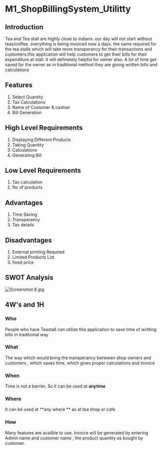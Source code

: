 # M1_ShopBillingSystem_Utilitty

  ## Introduction
  Tea and Tea stall are highly close to indians. our day will not start without teas/coffee. everything is being invoiced now a days. the same required for the tea stalls which will take more transperancy for their transactions and customers.this application will help customers to get their bills for their expenditure at stall. it will definetely helpful for owner also. A lot of time get saved for the owner as in traditional method they are giving written bills and calculations

## Features
1) Select Quantity
2) Tax Calculations
3) Name of Customer & cashier
4) Bill Generation


  ## High Level Requirements
1) Displaying Different Products 
2) Taking Quantity
3) Calculations
4) Generating Bill

## Low Level Requirements
1) Tax calculation
2) No of products

## Advantages
1) Time Saving 
2) Transperancy
3) Tax details

## Disadvantages
1) External printing Required 
2) Limited Products List
3) fixed price

## SWOT Analysis

![Screenshot 8 jpg](https://user-images.githubusercontent.com/98815258/153586112-2dc97945-da6b-4922-81c5-25a49c5f0631.png)

## 4W's and 1H

### Who
People who have Teastall can utilize this application to save time of writting bills in traditional way
### What
The way which would bring the transperancy betwwen shop owners and customers , which saves time, which gives proper calculations and invoice
### When
Time is not a barrier, So it can be used at **anytime**
### Where
It can be used at **any where **  as at tea shop or cafe
### How 

Many features are availble to use. Invoice will be generated by entering Admin name and customer name , the product quantity as bought by customer.
